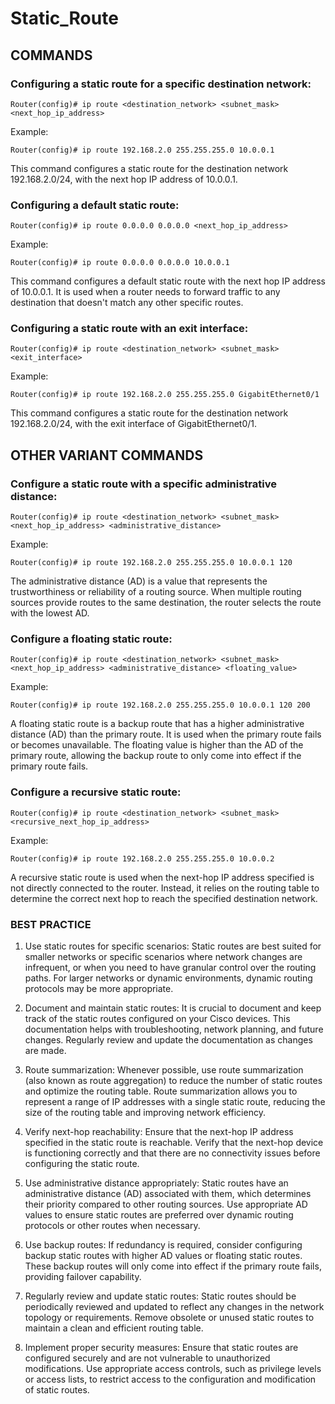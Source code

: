 # Static_Route

## COMMANDS


### Configuring a static route for a specific destination network:
```
Router(config)# ip route <destination_network> <subnet_mask> <next_hop_ip_address>
```
Example:
```
Router(config)# ip route 192.168.2.0 255.255.255.0 10.0.0.1
```
This command configures a static route for the destination network 192.168.2.0/24, with the next hop IP address of 10.0.0.1.


### Configuring a default static route:
```
Router(config)# ip route 0.0.0.0 0.0.0.0 <next_hop_ip_address>
```
Example:
```
Router(config)# ip route 0.0.0.0 0.0.0.0 10.0.0.1
```
This command configures a default static route with the next hop IP address of 10.0.0.1. It is used when a router needs to forward traffic to any destination that doesn't match any other specific routes.

### Configuring a static route with an exit interface:
```
Router(config)# ip route <destination_network> <subnet_mask> <exit_interface>
```
Example:
```
Router(config)# ip route 192.168.2.0 255.255.255.0 GigabitEthernet0/1
```
This command configures a static route for the destination network 192.168.2.0/24, with the exit interface of GigabitEthernet0/1.

## OTHER VARIANT COMMANDS

### Configure a static route with a specific administrative distance:
```
Router(config)# ip route <destination_network> <subnet_mask> <next_hop_ip_address> <administrative_distance>
```
Example:
```
Router(config)# ip route 192.168.2.0 255.255.255.0 10.0.0.1 120
```
The administrative distance (AD) is a value that represents the trustworthiness or reliability of a routing source. When multiple routing sources provide routes to the same destination, the router selects the route with the lowest AD.

### Configure a floating static route:
```
Router(config)# ip route <destination_network> <subnet_mask> <next_hop_ip_address> <administrative_distance> <floating_value>
```
Example:
```
Router(config)# ip route 192.168.2.0 255.255.255.0 10.0.0.1 120 200
```
A floating static route is a backup route that has a higher administrative distance (AD) than the primary route. It is used when the primary route fails or becomes unavailable. The floating value is higher than the AD of the primary route, allowing the backup route to only come into effect if the primary route fails.

### Configure a recursive static route:
```
Router(config)# ip route <destination_network> <subnet_mask> <recursive_next_hop_ip_address>
```
Example:
```
Router(config)# ip route 192.168.2.0 255.255.255.0 10.0.0.2
```
A recursive static route is used when the next-hop IP address specified is not directly connected to the router. Instead, it relies on the routing table to determine the correct next hop to reach the specified destination network.

### BEST PRACTICE

1. Use static routes for specific scenarios: Static routes are best suited for smaller networks or specific scenarios where network changes are infrequent, or when you need to have granular control over the routing paths. For larger networks or dynamic environments, dynamic routing protocols may be more appropriate.

2. Document and maintain static routes: It is crucial to document and keep track of the static routes configured on your Cisco devices. This documentation helps with troubleshooting, network planning, and future changes. Regularly review and update the documentation as changes are made.
3. Route summarization: Whenever possible, use route summarization (also known as route aggregation) to reduce the number of static routes and optimize the routing table. Route summarization allows you to represent a range of IP addresses with a single static route, reducing the size of the routing table and improving network efficiency.
4. Verify next-hop reachability: Ensure that the next-hop IP address specified in the static route is reachable. Verify that the next-hop device is functioning correctly and that there are no connectivity issues before configuring the static route.
5. Use administrative distance appropriately: Static routes have an administrative distance (AD) associated with them, which determines their priority compared to other routing sources. Use appropriate AD values to ensure static routes are preferred over dynamic routing protocols or other routes when necessary.
6. Use backup routes: If redundancy is required, consider configuring backup static routes with higher AD values or floating static routes. These backup routes will only come into effect if the primary route fails, providing failover capability.
7. Regularly review and update static routes: Static routes should be periodically reviewed and updated to reflect any changes in the network topology or requirements. Remove obsolete or unused static routes to maintain a clean and efficient routing table.
8. Implement proper security measures: Ensure that static routes are configured securely and are not vulnerable to unauthorized modifications. Use appropriate access controls, such as privilege levels or access lists, to restrict access to the configuration and modification of static routes.

